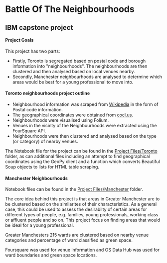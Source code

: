 # Battle Of The Neighbourhoods

##  IBM capstone project

#### Project Goals

This project has two parts:
- Firstly, Toronto is segregated based on postal code and borough information into "neighbourhoods". The neighbourhoods are then clustered and then analysed based on local venues nearby.
- Secondly, Manchester neighbourhoods are analysed to determine which areas would be best for a young professional to move into.

#### Toronto neighbourhoods project outline

- Neighbourhood information was scraped from [Wikipedia](https://en.wikipedia.org/wiki/List_of_postal_codes_of_Canada:_M) in the form of Postal code information. 
- The geographical coordinates were obtained from [cocl.us](https://cocl.us/Geospatial_data).
- Neighbourhoods were visualised using Folium.
- Venues in the vicinty of the Neighbourhoods were extracted using the FourSquare API.
- Neighbourhoods were then clustered and analysed based on the type (or category) of nearby venues.

The Notebook file for the project can be found in the [Project Files/Toronto](https://github.com/stuartclothier/BattleOfTheNeighbourhoods/tree/main/Project%20Files/Toronto) folder, as can additional files including an attempt to find geographical coordinates using the GeoPy client and a function which converts Beautiful Soup objects to lists for HTML table scraping.

#### Manchester Neighbourhoods

Notebook files can be found in the [Project Files/Manchester](https://github.com/stuartclothier/BattleOfTheNeighbourhoods/tree/main/Project%20Files/Manchester) folder. 

The core idea behind this project is that areas in Greater Manchester are to be clustered based on the similarites of their characteristics. As a general case, this could be used to assess the desirabilty of certain areas for different types of people, e.g. families, young professionals, working class or affluent people and so on. This project focus on finding areas that would be ideal for a young professional.

Greater Manchesters 215 wards are clustered based on nearby venue categories and percentage of ward classified as green space.

Foursquare was used for venue information and OS Data Hub was used for ward boundaries and green space locations. 
